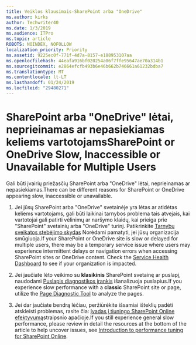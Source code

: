 ```yaml
---
title: Veiklos klausimais-SharePoint arba "OneDrive"
ms.author: kirks
author: Techwriter40
ms.date: 1/3/2019
ms.audience: ITPro
ms.topic: article
ROBOTS: NOINDEX, NOFOLLOW
localization_priority: Priority
ms.assetid: 9225ec0f-771f-4d7a-8157-e188953107aa
ms.openlocfilehash: 44eafa916bf020254a06f7ffe95647ae70a314b1
ms.sourcegitcommit: e2864efcfb493b6e46b662b746661a61232bdba7
ms.translationtype: MT
ms.contentlocale: lt-LT
ms.lasthandoff: 01/24/2019
ms.locfileid: "29480271"
---
```

# <a name="sharepoint-or-onedrive-slow-inaccessible-or-unavailable-for-multiple-users"></a><span data-ttu-id="c8517-102">SharePoint arba "OneDrive" lėtai, neprieinamas ar nepasiekiamas keliems vartotojams</span><span class="sxs-lookup"><span data-stu-id="c8517-102">SharePoint or OneDrive Slow, Inaccessible or Unavailable for Multiple Users</span></span>

<span data-ttu-id="c8517-103">Gali būti įvairių priežasčių SharePoint arba "OneDrive" lėtai, neprieinamas ar nepasiekiamas.</span><span class="sxs-lookup"><span data-stu-id="c8517-103">There can be different reasons for SharePoint or OneDrive appearing slow, inaccessible or unavailable.</span></span> 
  
1. <span data-ttu-id="c8517-p101">Jei jūsų SharePoint arba "OneDrive" svetainėje yra lėtas ar atidėtas keliems vartotojams, gali būti laikinai tarnybos problema tais atvejais, kai vartotojai gali patirti vėlinimų ar naršymo klaidų, kai prieiga prie "SharePoint" svetainių arba "OneDrive" turinį. Patikrinkite [Tarnybų sveikatos stebėjimo skydas](https://admin.microsoft.com/AdminPortal/Home#/servicehealth) Norėdami pamatyti, jei jūsų organizacija smūgiuoja.</span><span class="sxs-lookup"><span data-stu-id="c8517-p101">If your SharePoint or OneDrive site is slow or delayed for multiple users, there may be a temporary service issue where users may experience intermittent delays or navigation errors when accessing SharePoint sites or OneDrive content. Check the [Service Health Dashboard](https://admin.microsoft.com/AdminPortal/Home#/servicehealth) to see if your organization is impacted.</span></span> 
  
2. <span data-ttu-id="c8517-106">Jei jaučiate lėto veikimo su **klasikinis** SharePoint svetainę ar puslapį, naudodami [Puslapis diagnostikos įrankis](https://aka.ms/perftool) išanalizuoja puslapius.</span><span class="sxs-lookup"><span data-stu-id="c8517-106">If you experience slow performance with a **classic** SharePoint site or page, utilize the [Page Diagnostic Tool](https://aka.ms/perftool) to analyze the pages.</span></span> 
  
3. <span data-ttu-id="c8517-107">Jei dar jaučiate bendrą lėčiau, peržiūrėkite išsamiai išteklių padėti atskleisti problemas, rasite čia: [Įvadas į tiuningo SharePoint Online efektyvumą](https://go.microsoft.com/fwlink/?linkid=2024334)straipsnio apačioje.</span><span class="sxs-lookup"><span data-stu-id="c8517-107">If you still experience general slow performance, please review in detail the resources at the bottom of the article to help uncover issues, see [Introduction to performance tuning for SharePoint Online](https://go.microsoft.com/fwlink/?linkid=2024334).</span></span>
  

